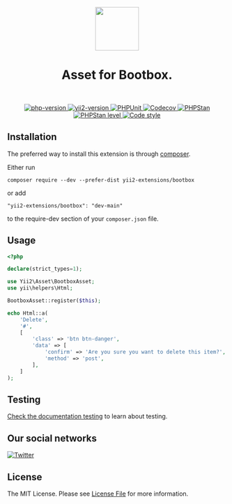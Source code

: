 <p align="center">
    <a href="https://github.com/yii2-extensions/bootbox" target="_blank">
        <img src="https://www.yiiframework.com/image/yii_logo_light.svg" height="100px;">
    </a>
    <h1 align="center">Asset for Bootbox.</h1>
    <br>
</p>

<p align="center">
    <a href="https://www.php.net/releases/8.1/en.php" target="_blank">
        <img src="https://img.shields.io/badge/PHP-%3E%3D8.1-787CB5" alt="php-version">
    </a>
    <a href="https://github.com/yiisoft/yii2/tree/2.2" target="_blank">
        <img src="https://img.shields.io/badge/Yii2%20version-2.2-blue" alt="yii2-version">
    </a>
    <a href="https://github.com/yii2-extensions/bootbox/actions/workflows/build.yml" target="_blank">
        <img src="https://github.com/yii2-extensions/bootbox/actions/workflows/build.yml/badge.svg" alt="PHPUnit">
    </a>
    <a href="https://codecov.io/gh/yii2-extensions/bootbox" target="_blank">
        <img src="https://codecov.io/gh/yii2-extensions/bootbox/branch/main/graph/badge.svg?token=MF0XUGVLYC" alt="Codecov">
    </a>
    <a href="https://github.com/yii2-extensions/bootbox/actions/workflows/static.yml" target="_blank">
        <img src="https://github.com/yii2-extensions/bootbox/actions/workflows/static.yml/badge.svg" alt="PHPStan">
    </a>
    <a href="https://github.com/yii2-extensions/bootbox/actions/workflows/static.yml" target="_blank">
        <img src="https://img.shields.io/badge/PHPStan%20level-5-blue" alt="PHPStan level">
    </a>
    <a href="https://github.styleci.io/repos/193722479?branch=main" target="_blank">
        <img src="https://github.styleci.io/repos/193722479/shield?branch=main" alt="Code style">
    </a>        
</p>

## Installation

The preferred way to install this extension is through [composer](https://getcomposer.org/download/).

Either run

```
composer require --dev --prefer-dist yii2-extensions/bootbox
```

or add

```
"yii2-extensions/bootbox": "dev-main"
```

to the require-dev section of your `composer.json` file.    

## Usage

```php
<?php

declare(strict_types=1);

use Yii2\Asset\BootboxAsset;
use yii\helpers\Html;

BootboxAsset::register($this);

echo Html::a(
    'Delete',
    '#',
    [
        'class' => 'btn btn-danger',
        'data' => [
            'confirm' => 'Are you sure you want to delete this item?',
            'method' => 'post',
        ],
    ]
);
```
## Testing

[Check the documentation testing](/docs/testing.md) to learn about testing.

## Our social networks

[![Twitter](https://img.shields.io/badge/twitter-follow-1DA1F2?logo=twitter&logoColor=1DA1F2&labelColor=555555?style=flat)](https://twitter.com/Terabytesoftw)

## License

The MIT License. Please see [License File](LICENSE.md) for more information.
 